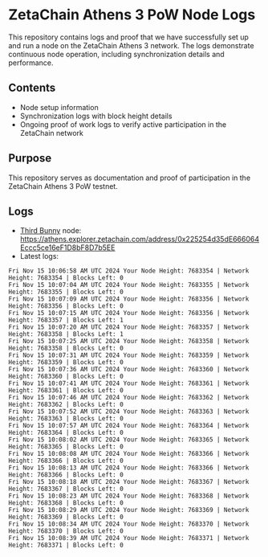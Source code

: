 # ZetaChain Athens 3 PoW Node Logs
This repository contains logs and proof that we have successfully set up and run a node on the ZetaChain Athens 3 network. The logs demonstrate continuous node operation, including synchronization details and performance.

## Contents
- Node setup information
- Synchronization logs with block height details
- Ongoing proof of work logs to verify active participation in the ZetaChain network

## Purpose
This repository serves as documentation and proof of participation in the ZetaChain Athens 3 PoW testnet.

## Logs

- [Third Bunny](https://thirdbunny.xyz/) node: https://athens.explorer.zetachain.com/address/0x225254d35dE666064Eccc5ce16eF1D8bF8D7b5EE
- Latest logs:
```
Fri Nov 15 10:06:58 AM UTC 2024 Your Node Height: 7683354 | Network Height: 7683354 | Blocks Left: 0
Fri Nov 15 10:07:04 AM UTC 2024 Your Node Height: 7683355 | Network Height: 7683355 | Blocks Left: 0
Fri Nov 15 10:07:09 AM UTC 2024 Your Node Height: 7683356 | Network Height: 7683356 | Blocks Left: 0
Fri Nov 15 10:07:15 AM UTC 2024 Your Node Height: 7683356 | Network Height: 7683357 | Blocks Left: 1
Fri Nov 15 10:07:20 AM UTC 2024 Your Node Height: 7683357 | Network Height: 7683358 | Blocks Left: 1
Fri Nov 15 10:07:25 AM UTC 2024 Your Node Height: 7683358 | Network Height: 7683358 | Blocks Left: 0
Fri Nov 15 10:07:31 AM UTC 2024 Your Node Height: 7683359 | Network Height: 7683359 | Blocks Left: 0
Fri Nov 15 10:07:36 AM UTC 2024 Your Node Height: 7683360 | Network Height: 7683360 | Blocks Left: 0
Fri Nov 15 10:07:41 AM UTC 2024 Your Node Height: 7683361 | Network Height: 7683361 | Blocks Left: 0
Fri Nov 15 10:07:46 AM UTC 2024 Your Node Height: 7683362 | Network Height: 7683362 | Blocks Left: 0
Fri Nov 15 10:07:52 AM UTC 2024 Your Node Height: 7683363 | Network Height: 7683363 | Blocks Left: 0
Fri Nov 15 10:07:57 AM UTC 2024 Your Node Height: 7683364 | Network Height: 7683364 | Blocks Left: 0
Fri Nov 15 10:08:02 AM UTC 2024 Your Node Height: 7683365 | Network Height: 7683365 | Blocks Left: 0
Fri Nov 15 10:08:08 AM UTC 2024 Your Node Height: 7683366 | Network Height: 7683366 | Blocks Left: 0
Fri Nov 15 10:08:13 AM UTC 2024 Your Node Height: 7683366 | Network Height: 7683366 | Blocks Left: 0
Fri Nov 15 10:08:18 AM UTC 2024 Your Node Height: 7683367 | Network Height: 7683367 | Blocks Left: 0
Fri Nov 15 10:08:23 AM UTC 2024 Your Node Height: 7683368 | Network Height: 7683368 | Blocks Left: 0
Fri Nov 15 10:08:29 AM UTC 2024 Your Node Height: 7683369 | Network Height: 7683369 | Blocks Left: 0
Fri Nov 15 10:08:34 AM UTC 2024 Your Node Height: 7683370 | Network Height: 7683370 | Blocks Left: 0
Fri Nov 15 10:08:39 AM UTC 2024 Your Node Height: 7683371 | Network Height: 7683371 | Blocks Left: 0
```
